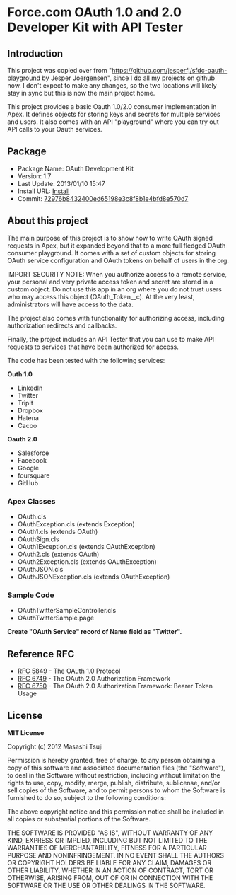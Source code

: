 # Force.com OAuth 1.0 and 2.0 Developer Kit with API Tester

## Introduction
This project was copied over from &quot;<https://github.com/jesperfj/sfdc-oauth-playground> by Jesper Joergensen&quot;, since I do all my projects on github now. I don't expect to make any changes, so the two locations will likely stay in sync but this is now the main project home.

This project provides a basic Oauth 1.0/2.0 consumer implementation in Apex. It defines objects for storing keys and secrets for multiple services and users. It also comes with an API "playground" where you can try out API calls to your Oauth services.

## Package
* Package Name: OAuth Development Kit
* Version: 1.7
* Last Update: 2013/01/10 15:47
* Install URL: [Install](https://login.salesforce.com/packaging/installPackage.apexp?p0=04t30000001DFd3)
* Commit: [72976b8432400ed65198e3c8f8b1e4bfd8e570d7](https://github.com/htz/Force.com-OAuth1-2/commit/72976b8432400ed65198e3c8f8b1e4bfd8e570d7)

## About this project

The main purpose of this project is to show how to write OAuth signed requests in Apex, but it expanded beyond that to a more full fledged OAuth consumer playground. It comes with a set of custom objects for storing OAuth service configuration and OAuth tokens on behalf of users in the org.

IMPORT SECURITY NOTE: When you authorize access to a remote service, your personal and very private access token and secret are stored in a custom object. Do not use this app in an org where you do not trust users who may access this object (OAuth\_Token\_\_c). At the very least, administrators will have access to the data.

The project also comes with functionality for authorizing access, including authorization redirects and callbacks.

Finally, the project includes an API Tester that you can use to make API requests to services that have been authorized for access.

The code has been tested with the following services:

**Outh 1.0**
* LinkedIn
* Twitter
* TripIt
* Dropbox
* Hatena
* Cacoo

**Oauth 2.0**
* Salesforce
* Facebook
* Google
* foursquare
* GitHub

### Apex Classes
* OAuth.cls
* OAuthException.cls (extends Exception)
* OAuth1.cls (extends OAuth)
* OAuthSign.cls
* OAuth1Exception.cls (extends OAuthException)
* OAuth2.cls (extends OAuth)
* OAuth2Exception.cls (extends OAuthException)
* OAuthJSON.cls
* OAuthJSONException.cls (extends OAuthException)

### Sample Code
* OAuthTwitterSampleController.cls
* OAuthTwitterSample.page

**Create "OAuth Service" record of Name field as "Twitter".**

## Reference RFC
* [RFC 5849](http://tools.ietf.org/html/rfc5849) - The OAuth 1.0 Protocol
* [RFC 6749](http://tools.ietf.org/html/rfc6749) - The OAuth 2.0 Authorization Framework
* [RFC 6750](http://tools.ietf.org/html/rfc6750) - The OAuth 2.0 Authorization Framework: Bearer Token Usage

## License
**MIT License**

Copyright (c) 2012 Masashi Tsuji

Permission is hereby granted, free of charge, to any person obtaining a copy
of this software and associated documentation files (the "Software"), to deal
in the Software without restriction, including without limitation the rights
to use, copy, modify, merge, publish, distribute, sublicense, and/or sell
copies of the Software, and to permit persons to whom the Software is
furnished to do so, subject to the following conditions:

The above copyright notice and this permission notice shall be included in
all copies or substantial portions of the Software.

THE SOFTWARE IS PROVIDED "AS IS", WITHOUT WARRANTY OF ANY KIND, EXPRESS OR
IMPLIED, INCLUDING BUT NOT LIMITED TO THE WARRANTIES OF MERCHANTABILITY,
FITNESS FOR A PARTICULAR PURPOSE AND NONINFRINGEMENT. IN NO EVENT SHALL THE
AUTHORS OR COPYRIGHT HOLDERS BE LIABLE FOR ANY CLAIM, DAMAGES OR OTHER
LIABILITY, WHETHER IN AN ACTION OF CONTRACT, TORT OR OTHERWISE, ARISING FROM,
OUT OF OR IN CONNECTION WITH THE SOFTWARE OR THE USE OR OTHER DEALINGS IN
THE SOFTWARE.
